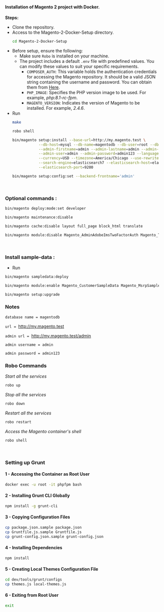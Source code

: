 #### Installation of Magento 2 project with Docker.

**Steps:**
+ Clone the repository.
+ Access to the Magento-2-Docker-Setup directory.
  ```bash
  cd Magento-2-Docker-Setup
  ```
+ Before setup, ensure the following:
  + Make sure ``Robo`` is installed on your machine.
  + The project includes a default `.env` file with predefined values. You can modify these values to suit your specific requirements.
    + `COMPOSER_AUTH`: This variable holds the authentication credentials for accessing the Magento repository. It should be a valid JSON string containing the username and password. You can obtain them from [Here](https://account.magento.com/applications/customer/login/?client_id=10906dd964b2dcc6befafab4f567ce6b&redirect_uri=https%3A%2F%2Fcommercemarketplace.adobe.com%2Fsso%2Faccount%2FoauthCallback%2F&response_type=code&scope=adobe_profile&state=803890819861194a4c391a8e4d8f1823).
    + `PHP_IMAGE`: Specifies the PHP version image to be used. For example, *php:8.1-rc-fpm*.
    + `MAGENTO_VERSION`: Indicates the version of Magento to be installed. For example, *2.4.6*.
+ Run 
  ```bash 
  make
  ```
  ```bash
  robo shell
  ```
  ```bash
  bin/magento setup:install --base-url=http://my.magento.test \
              --db-host=mysql --db-name=magentodb --db-user=root --db-password=root \
              --admin-firstname=admin --admin-lastname=admin --admin-email=admin@admin.com \
              --admin-user=admin --admin-password=admin123 --language=en_US \
              --currency=USD --timezone=America/Chicago --use-rewrites=1 \
              --search-engine=elasticsearch7 --elasticsearch-host=elasticsearch \
              --elasticsearch-port=9200
  ```
  ```bash
  bin/magento setup:config:set --backend-frontname='admin'
  ```
  <br />
### Optional commands :
```bash
bin/magento deploy:mode:set developer
```
```bash
bin/magento maintenance:disable
```
```bash
bin/magento cache:disable layout full_page block_html translate
```
```bash
bin/magento module:disable Magento_AdminAdobeImsTwoFactorAuth Magento_TwoFactorAuth
```
  <br />

### Install sample-data :
- Run

```bash
bin/magento sampledata:deploy
```
```bash
bin/magento module:enable Magento_CustomerSampleData Magento_MsrpSampleData Magento_CatalogSampleData Magento_DownloadableSampleData Magento_OfflineShippingSampleData Magento_BundleSampleData Magento_ConfigurableSampleData Magento_ThemeSampleData Magento_ProductLinksSampleData Magento_ReviewSampleData Magento_CatalogRuleSampleData Magento_SwatchesSampleData Magento_GroupedProductSampleData Magento_TaxSampleData Magento_CmsSampleData Magento_SalesRuleSampleData Magento_SalesSampleData Magento_WidgetSampleData Magento_WishlistSampleData
```
```bash
bin/magento setup:upgrade
```


### Notes

`database name = magentodb`

`url = `http://my.magento.test

`admin url = `http://my.magento.test/admin

`admin username = admin`

`admin password = admin123`

### Robo Commands

*Start all the services*
```bash 
robo up
```
*Stop all the services*
```bash
robo down
```

*Restart all the services*
```bash
robo restart
```

*Access the Magento container's shell*
```bash
robo shell
```
<br />

### Setting up Grunt


#### 1 - Accessing the Container as Root User
```bash
docker exec -u root -it phpfpm bash
```
#### 2 - Installing Grunt CLI Globally
```bash
npm install -g grunt-cli
```
#### 3 - Copying Configuration Files
```bash
cp package.json.sample package.json
cp Gruntfile.js.sample Gruntfile.js
cp grunt-config.json.sample grunt-config.json
```
#### 4 - Installing Dependencies
```bash
npm install
```
#### 5 - Creating Local Themes Configuration File
```bash
cd dev/tools/grunt/configs
cp themes.js local-themes.js
```
#### 6 - Exiting from Root User
```bash
exit
```
